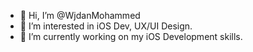 - 👋 Hi, I’m @WjdanMohammed
- 👀 I’m interested in iOS Dev, UX/UI Design.
- 🌱 I’m currently working on my iOS Development skills.


<!---
WjdanMohammed/WjdanMohammed is a ✨ special ✨ repository because its `README.md` (this file) appears on your GitHub profile.
You can click the Preview link to take a look at your changes.
--->
